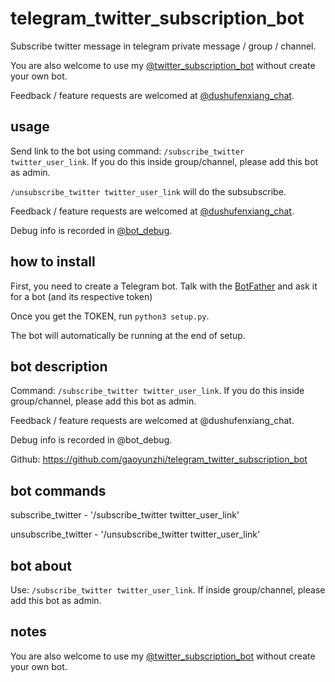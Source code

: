 # telegram_twitter_subscription_bot

Subscribe twitter message in telegram private message / group / channel.

You are also welcome to use my [@twitter_subscription_bot](https://t.me/twitter_subscription_bot) without create your own bot.

Feedback / feature requests are welcomed at [@dushufenxiang_chat](https://t.me/dushufenxiang_chat).

## usage

Send link to the bot using command: `/subscribe_twitter twitter_user_link`. If you do this inside group/channel, please add this bot as admin.

`/unsubscribe_twitter twitter_user_link` will do the subsubscribe.

Feedback / feature requests are welcomed at [@dushufenxiang_chat](https://t.me/dushufenxiang_chat).

Debug info is recorded in [@bot_debug](https://t.me/bot_debug).

## how to install

First, you need to create a Telegram bot. Talk with the [BotFather](https://t.me/botfather) and ask it for a bot (and its respective token)

Once you get the TOKEN, run `python3 setup.py`.

The bot will automatically be running at the end of setup.

## bot description

Command: `/subscribe_twitter twitter_user_link`. If you do this inside group/channel, please add this bot as admin.

Feedback / feature requests are welcomed at @dushufenxiang_chat.

Debug info is recorded in @bot_debug.

Github: https://github.com/gaoyunzhi/telegram_twitter_subscription_bot

## bot commands

subscribe_twitter - '/subscribe_twitter twitter_user_link'

unsubscribe_twitter - '/unsubscribe_twitter twitter_user_link'

## bot about 

Use: `/subscribe_twitter twitter_user_link`. If inside group/channel, please add this bot as admin.

## notes

You are also welcome to use my [@twitter_subscription_bot](https://t.me/twitter_subscription_bot) without create your own bot.